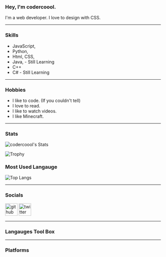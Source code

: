 ### Hey, I'm codercoool.
I'm a web developer. I love to design with CSS.

---

### Skills
- JavaScript,
- Python,
- Html, CSS,
- Java, - Still Learning 
- C++
- C# - Still Learning 
---


### Hobbies
- I like to code. (If you couldn't tell)
- I love to read.
- I like to watch videos.
- I like Minecraft.
---
### Stats
![codercoool's Stats](https://github-readme-stats.vercel.app/api?username=codercoool&count_private=true&show_icons=true&theme=radical)

![Trophy](https://github-profile-trophy.vercel.app/?codercoool=ryo-ma&theme=dracula)

### Most Used Langauge

![Top Langs](https://github-readme-stats.vercel.app/api/top-langs/?username=codercoool&show_icons=true&theme=radical)

---

### Socials 
[<img src='https://cdn.jsdelivr.net/npm/simple-icons@3.0.1/icons/github.svg' alt='github' height='40'>](https://github.com/codercoool)  [<img src='https://cdn.jsdelivr.net/npm/simple-icons@3.0.1/icons/twitter.svg' alt='twitter' height='40'>](https://twitter.com/epicccccccc1)  

---
### Langauges Tool Box

---
### Platforms 


